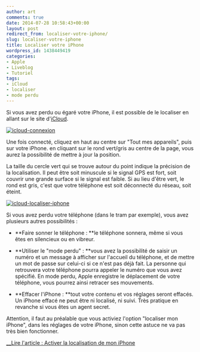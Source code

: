 ```yaml
---
author: art
comments: true
date: 2014-07-28 10:58:43+00:00
layout: post
redirect_from: localiser-votre-iphone/
slug: localiser-votre-iphone
title: Localiser votre iPhone
wordpress_id: 1438449419
categories:
- Apple
- Liveblog
- Tutoriel
tags:
- iCloud
- localiser
- mode perdu
---
```


Si vous avez perdu ou égaré votre iPhone, il est possible de le localiser en allant sur le site d'[iCloud](http://icloud.com).

[![icloud-connexion](https://static.irz.fr/2014/07/icloud-connexion-640x416.png)](https://irz.fr/recherche?q=icloud-connexion)

Une fois connecté, cliquez en haut au centre sur "Tout mes appareils", puis sur votre iPhone. en cliquant sur le rond vert/gris au centre de la page, vous aurez la possibilité de mettre à jour la position.

La taille du cercle vert qui se trouve autour du point indique la précision de la localisation. Il peut être soit minuscule si le signal GPS est fort, soit couvrir une grande surface si le signal est faible. Si au lieu d'être vert, le rond est gris, c'est que votre téléphone est soit déconnecté du réseau, soit éteint.

[![icloud-localiser-iphone](https://static.irz.fr/2014/07/icloud-localiser-iphone-640x416.png)](https://irz.fr/recherche?q=icloud-localiser-iphone)

Si vous avez perdu votre téléphone (dans le tram par exemple), vous avez plusieurs autres possibilités :



	
  * **Faire sonner le téléphone : **le téléphone sonnera, même si vous êtes en silencieux ou en vibreur.

	
  * **Utiliser le "mode perdu" : **vous avez la possibilité de saisir un numéro et un message à afficher sur l'accueil du téléphone, et de mettre un mot de passe sur celui-ci si ce n'est pas déjà fait. La personne qui retrouvera votre téléphone pourra appeler le numéro que vous avez spécifié. En mode perdu, Apple enregistre le déplacement de votre téléphone, vous pourrez ainsi retracer ses mouvements.

	
  * **Effacer l'iPhone : **tout votre contenu et vos réglages seront effacés. Un iPhone effacé ne peut être ni localisé, ni suivi. Très pratique en revanche si vous êtes un agent secret.


Attention, il faut au préalable que vous activiez l'option "localiser mon iPhone", dans les réglages de votre iPhone, sinon cette astuce ne va pas très bien fonctionner.

[__Lire l'article : Activer la localisation de mon iPhone](https://irz.fr/activer-localisation-iphone)

